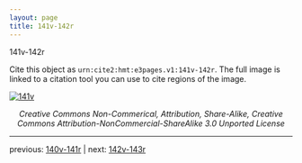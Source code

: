 ```yaml
---
layout: page
title: 141v-142r
---
```


141v-142r

Cite this object as `urn:cite2:hmt:e3pages.v1:141v-142r`. The full image is linked to a citation tool you can use to cite regions of the image.

[![141v](http://www.homermultitext.org/iipsrv?IIIF=/project/homer/pyramidal/deepzoom/hmt/e3bifolio/v1/E3_141v_142r.tif/full/800,/0/default.jpg)](http://www.homermultitext.org/ict2/?urn=urn:cite2:hmt:e3bifolio.v1:E3_141v_142r) 

<p style="text-align: center; font-style: italic;">Creative Commons Non-Commerical, Attribution, Share-Alike, Creative Commons Attribution-NonCommercial-ShareAlike 3.0 Unported License</p>

---

previous: [140v-141r](../140v-141r/) | next: [142v-143r](../142v-143r/)